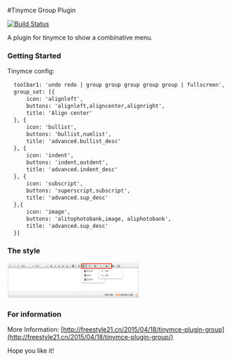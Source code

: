 #Tinymce Group Plugin

[![Build Status](https://travis-ci.org/Aufree/ting.svg?branch=master)](https://travis-ci.org/freestyle21/tinymce_plugin_group)

A plugin for tinymce to show a combinative  menu.

### Getting Started

Tinymce config:

      toolbar1: 'undo redo | group group group group group | fullscreen',
      group_set: [{
          icon: 'alignleft',
          buttons: 'alignleft,aligncenter,alignright',
          title: 'Align center'
      }, {
          icon: 'bullist',
          buttons: 'bullist,numlist',
          title: 'advanced.bullist_desc'
      }, {
          icon: 'indent',
          buttons: 'indent,outdent',
          title: 'advanced.indent_desc'
      }, {
          icon: 'subscript',
          buttons: 'superscript,subscript',
          title: 'advanced.sup_desc'
      },{
          icon: 'image',
          buttons: 'alitophotobank,image, aliphotobank',
          title: 'advanced.sup_desc'
      }]

### The style

![img](./img/show.png)


### For information

More Information: [http://freestyle21.cn/2015/04/18/tinymce-plugin-group](http://freestyle21.cn/2015/04/18/tinymce-plugin-group/)

Hope you like it!
